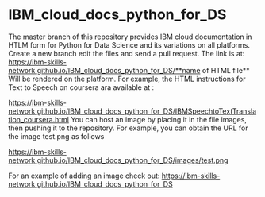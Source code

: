 # IBM_cloud_docs_python_for_DS

The master branch of this repository provides IBM cloud documentation in HTLM form for Python for Data Science and its variations on all platforms.  Create a new branch edit the files and send a pull request. 
The link is at:
https://ibm-skills-network.github.io/IBM_cloud_docs_python_for_DS/**name of HTML file**
Will be rendered on the platform. For example, the HTML instructions for Text to Speech on coursera ara available at :

https://ibm-skills-network.github.io/IBM_cloud_docs_python_for_DS/IBMSpeechtoTextTranslation_coursera.html
You can host an image by placing it in the file images, then pushing it to the repository. For example, you can obtain the URL for the image test.png as follows 

https://ibm-skills-network.github.io/IBM_cloud_docs_python_for_DS/images/test.png

For an example of adding an image check out:
https://ibm-skills-network.github.io/IBM_cloud_docs_python_for_DS
 
